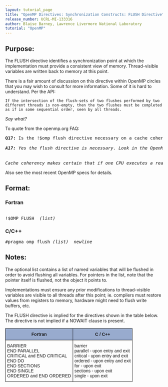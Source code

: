 ```yaml
---
layout: tutorial_page
title: "OpenMP Directives: Synchronization Constructs: FLUSH Directive"
release_number: UCRL-MI-133316
author: Blaise Barney, Lawrence Livermore National Laboratory
tutorial: "OpenMP"
---
```


## Purpose:

The FLUSH directive identifies a synchronization point at which the implementation must provide a consistent view of memory. Thread-visible variables are written back to memory at this point.

There is a fair amount of discussion on this directive within OpenMP circles that you may wish to consult for more information. Some of it is hard to understand. Per the API:
```
If the intersection of the flush-sets of two flushes performed by two different threads is non-empty, then the two flushes must be completed as if in some sequential order, seen by all threads.
```
*Say what?*

To quote from the openmp.org FAQ:

<pre>
<b>Q17:</b> Is the !$omp flush directive necessary on a cache coherent system?

<i><b>A17:</b> Yes the flush directive is necessary. Look in the OpenMP specifications for examples of it's uses. The directive is necessary to instruct the compiler that the variable must be written to/read from the memory system, i.e. that the variable can not be kept in a local CPU register over the flush "statement" in your code.


Cache coherency makes certain that if one CPU executes a read or write instruction from/to memory, then all other CPUs in the system will get the same value from that memory address when they access it. All caches will show a coherent value. However, in the OpenMP standard there must be a way to instruct the compiler to actually insert the read/write machine instruction and not postpone it. Keeping a variable in a register in a loop is very common when producing efficient machine language code for a loop.
</i></pre>

Also see the most recent OpenMP specs for details.

## Format:

### Fortran
<pre>	
!$OMP FLUSH  <i>(list)</i>
</pre>

### C/C++	
<pre>
#pragma omp flush <i>(list)  newline</i>
</pre>

## Notes:

The optional list contains a list of named variables that will be flushed in order to avoid flushing all variables. For pointers in the list, note that the pointer itself is flushed, not the object it points to.

Implementations must ensure any prior modifications to thread-visible variables are visible to all threads after this point; ie. compilers must restore values from registers to memory, hardware might need to flush write buffers, etc.

The FLUSH directive is implied for the directives shown in the table below. The directive is not implied if a NOWAIT clause is present.

<style type="text/css">
.tg  {border-collapse:collapse;border-spacing:0;}
.tg td{border-color:black;border-style:solid;border-width:1px;font-family:Arial, sans-serif;font-size:14px;
  overflow:hidden;padding:10px 5px;word-break:normal;}
.tg th{border-color:black;border-style:solid;border-width:1px;font-family:Arial, sans-serif;font-size:14px;
  font-weight:normal;overflow:hidden;padding:10px 5px;word-break:normal;}
.tg .tg-xq0d{background-color:#98ABCE;font-weight:bold;text-align:center;vertical-align:top}
.tg .tg-0lax{text-align:left;vertical-align:top}
</style>
<table class="tg">
<thead>
  <tr>
    <th class="tg-xq0d"><span style="background-color:#98ABCE">Fortran</span></th>
    <th class="tg-xq0d"><span style="background-color:#98ABCE">C / C++</span></th>
  </tr>
</thead>
<tbody>
  <tr>
    <td class="tg-0lax">BARRIER <br>END PARALLEL <br>CRITICAL and END CRITICAL <br>END DO <br>END SECTIONS <br>END SINGLE <br>ORDERED and END ORDERED</td>
    <td class="tg-0lax">barrier <br>parallel - upon entry and exit <br>critical - upon entry and exit <br>ordered - upon entry and exit <br>for - upon exit <br>sections - upon exit <br>single - upon exit </td>
  </tr>
</tbody>
</table>